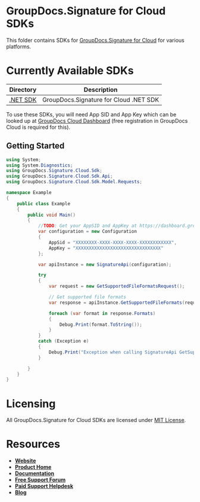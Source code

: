 # GroupDocs.Signature for Cloud SDKs
This folder contains SDKs for [GroupDocs.Signature for Cloud](https://products.groupdocs.cloud/signature/cloud) for various platforms.

# Currently Available SDKs

Directory | Description
--------- | -----------
[.NET SDK](SDKs/NET) | GroupDocs.Signature for Cloud .NET SDK

To use these SDKs, you will need App SID and App Key which can be looked up at [GroupDocs Cloud Dashboard](https://dashboard.groupdocs.cloud) (free registration in GroupDocs Cloud is required for this).

## Getting Started

```csharp
using System;
using System.Diagnostics;
using GroupDocs.Signature.Cloud.Sdk;
using GroupDocs.Signature.Cloud.Sdk.Api;
using GroupDocs.Signature.Cloud.Sdk.Model.Requests;

namespace Example
{
    public class Example
    {
        public void Main()
        {
            //TODO: Get your AppSID and AppKey at https://dashboard.groupdocs.cloud (free registration is required).
            var configuration = new Configuration
            {
                AppSid = "XXXXXXXX-XXXX-XXXX-XXXX-XXXXXXXXXXXX",
                AppKey = "XXXXXXXXXXXXXXXXXXXXXXXXXXXXXXXX"
            };

            var apiInstance = new SignatureApi(configuration);

            try
            {
                var request = new GetSupportedFileFormatsRequest();

                // Get supported file formats
                var response = apiInstance.GetSupportedFileFormats(request);

                foreach (var format in response.Formats)
                {
                    Debug.Print(format.ToString());
                }
            }
            catch (Exception e)
            {
                Debug.Print("Exception when calling SignatureApi GetSupportedFileFormats: " + e.Message);
            }

        }
    }
}
```

# Licensing
All GroupDocs.Signature for Cloud SDKs are licensed under [MIT License](LICENSE).

# Resources
+ [**Website**](https://www.groupdocs.cloud)
+ [**Product Home**](https://products.groupdocs.cloud/signature/cloud)
+ [**Documentation**](https://docs.groupdocs.cloud/display/signaturecloud/Home)
+ [**Free Support Forum**](https://forum.groupdocs.cloud/c/signature)
+ [**Paid Support Helpdesk**](https://helpdesk.groupdocs.cloud)
+ [**Blog**](https://blog.groupdocs.cloud/category/groupdocs-products/groupdocs-signature-product-family)